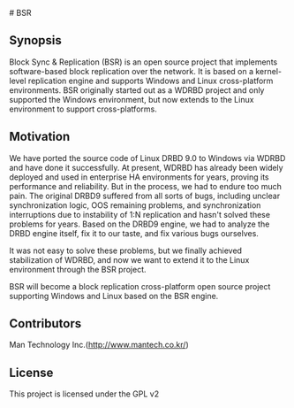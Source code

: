 ﻿﻿﻿﻿# BSR
                           
## Synopsis
Block Sync & Replication (BSR) is an open source project that implements software-based block replication over the network. It is based on a kernel-level replication engine and supports Windows and Linux cross-platform environments. BSR originally started out as a WDRBD project and only supported the Windows environment, but now extends to the Linux environment to support cross-platforms.

## Motivation
We have ported the source code of Linux DRBD 9.0 to Windows via WDRBD and have done it successfully. At present, WDRBD has already been widely deployed and used in enterprise HA environments for years, proving its performance and reliability. But in the process, we had to endure too much pain. The original DRBD9 suffered from all sorts of bugs, including unclear synchronization logic, OOS remaining problems, and synchronization interruptions due to instability of 1:N replication and hasn't solved these problems for years. Based on the DRBD9 engine, we had to analyze the DRBD engine itself, fix it to our taste, and fix various bugs ourselves.

It was not easy to solve these problems, but we finally achieved stabilization of WDRBD, and now we want to extend it to the Linux environment through the BSR project.

BSR will become a block replication cross-platform open source project supporting Windows and Linux based on the BSR engine.

## Contributors
Man Technology Inc.(http://www.mantech.co.kr/)

## License
This project is licensed under the GPL v2
